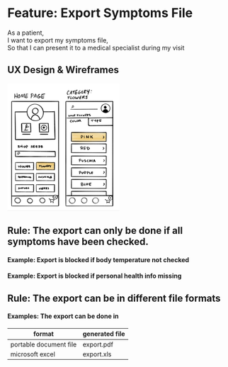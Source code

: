 # Feature: Export Symptoms File

As a patient,  
I want to export my symptoms file,  
So that I can present it to a medical specialist during my visit  

## UX Design & Wireframes

![img.png](img.png)

## Rule: The export can only be done if all symptoms have been checked.

#### Example: Export is blocked if body temperature not checked 

#### Example: Export is blocked if personal health info missing

## Rule: The export can be in different file formats

#### Examples: The export can be done in 
| format                 | generated file |
|------------------------|----------------|
| portable document file | export.pdf     |
| microsoft excel        | export.xls     |

